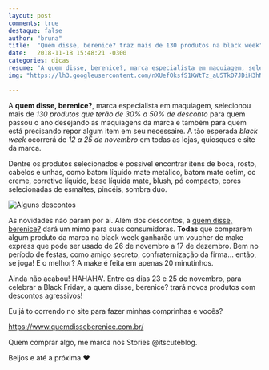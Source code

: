 ```yaml
---
layout: post
comments: true
destaque: false
author: "bruna"
title:  "Quem disse, berenice? traz mais de 130 produtos na black week"
date:   2018-11-18 15:48:21 -0300
categories: dicas
resume: "A quem disse, berenice?, marca especialista em maquiagem, selecionou mais de 130 produtos que terão de 30% a 50% de desconto"
img: "https://lh3.googleusercontent.com/nXUefOksfS1KWtTz_aU5TkD7JDiH3hNvpChUbgtYSLIcWeYlMQGXpelGsdlPw5Z-RuATzDdxcw8G"

---
```


A **quem disse, berenice?**, marca especialista em maquiagem, selecionou mais de *130 produtos que terão de 30% a 50% de desconto* para quem passou o ano desejando as maquiagens da marca e também para quem está precisando repor algum item em seu necessaire. A tão esperada *black week* ocorrerá de *12 a 25 de novembro* em todas as lojas, quiosques e site da marca.

Dentre os produtos selecionados é possível encontrar itens de boca, rosto, cabelos e unhas, como batom líquido mate metálico, batom mate cetim, cc creme, corretivo líquido, base líquida mate, blush, pó compacto, cores selecionadas de esmaltes, pincéis, sombra duo.


![Alguns descontos](https://lh3.googleusercontent.com/-5CgZtG4h3wsBYFSb62qScR7dvkI4VnSCG8udtdipC7MqSWeM2P9eatgaiG4muwnd5s9C_QSZ4jo "Fonte: Assessoria de Imprensa Quem Disse Berenice?")


As novidades não param por aí. Além dos descontos, a [quem disse, berenice?](https://www.quemdisseberenice.com.br/) dará um mimo para suas consumidoras. **Todas** que comprarem algum produto da marca na black week ganharão um voucher de make express que pode ser usado de 26 de novembro a 17 de dezembro. Bem no período de festas, como amigo secreto, confraternização da firma... então, se joga! E o melhor? A make é feita em apenas 20 minutinhos.

Ainda não acabou! HAHAHA'. Entre os dias 23 e 25 de novembro, para celebrar a Black Friday, a quem disse, berenice? trará novos produtos com descontos agressivos!

Eu já to correndo no site para fazer minhas comprinhas e vocês?

https://www.quemdisseberenice.com.br/

Quem comprar algo, me marca nos Stories @itscuteblog.

Beijos e até a próxima ♥